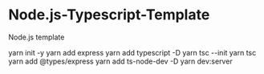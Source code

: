 # Node.js-Typescript-Template
Node.js template

yarn init -y
yarn add express
yarn add typescript -D
yarn tsc --init
yarn tsc
yarn add @types/express
yarn add ts-node-dev -D
yarn dev:server